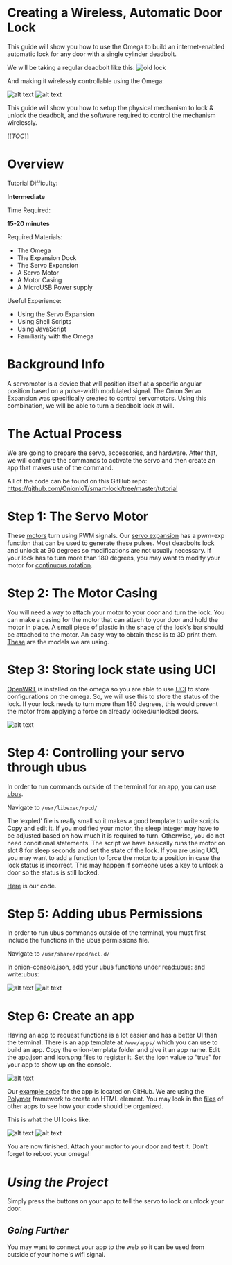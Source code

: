 
# Creating a Wireless, Automatic Door Lock

This guide will show you how to use the Omega to build an internet-enabled automatic lock for any door with a single cylinder deadbolt. 

We will be taking a regular deadbolt like this:
![old lock](http://i.imgur.com/t8WYeFG.jpg "old")

And making it wirelessly controllable using the Omega:

![alt text](http://i.imgur.com/8REyJEO.jpg "Setup")
![alt text](http://i.imgur.com/jUdyXu0.jpg "Setup")


This guide will show you how to setup the physical mechanism to lock & unlock the deadbolt, and the software required to control the mechanism wirelessly.


[[_TOC_]]

[//]: # (Overview)

# Overview

Tutorial Difficulty:

**Intermediate**

Time Required:

**15-20 minutes**

Required Materials:
* The Omega
* The Expansion Dock
* The Servo Expansion
* A Servo Motor
* A Motor Casing
* A MicroUSB Power supply

Useful Experience:
* Using the Servo Expansion
* Using Shell Scripts
* Using JavaScript
* Familiarity with the Omega



# Background Info
A servomotor is a device that will position itself at a specific angular position based on a pulse-width modulated signal. The Onion Servo Expansion was specifically created to control servomotors. Using this combination, we will be able to turn a deadbolt lock at will.



[//]: # (The Actual Process)

# The Actual Process

We are going to prepare the servo, accessories, and hardware. After that, we will configure the commands to activate the servo and then create an app that makes use of the command.

All of the code can be found on this GitHub repo:
https://github.com/OnionIoT/smart-lock/tree/master/tutorial

[//]: # (The Servo Motor)

# Step 1: The Servo Motor

These [motors] turn using PWM signals. Our [servo expansion] has a pwm-exp function that can be used to generate these pulses. Most deadbolts lock and unlock at 90 degrees so modifications are not usually necessary. If your lock has to turn more than 180 degrees, you may want to modify your motor for [continuous rotation].

[//]: # (The Motor Casing)

# Step 2: The Motor Casing

You will need a way to attach your motor to your door and turn the lock. You can make a casing for the motor that can attach to your door and hold the motor in place. A small piece of plastic in the shape of the lock's bar should be attached to the motor. An easy way to obtain these is to 3D print them. [These] are the models we are using.

[//]: # (Storing lock state using UCI)

# Step 3: Storing lock state using UCI

[OpenWRT] is installed on the omega so you are able to use [UCI] to store configurations on the omega. So, we will use this to store the status of the lock. If your lock needs to turn more than 180 degrees, this would prevent the motor from applying a force on already locked/unlocked doors.

![alt text](http://i.imgur.com/OYBcm5d.jpg "UCI")

[//]: # (Controlling your servo through ubus)

# Step 4: Controlling your servo through ubus

In order to run commands outside of the terminal for an app, you can use [ubus].

Navigate to `/usr/libexec/rpcd/`

The ‘expled’ file is really small so it makes a good template to write scripts. Copy and edit it.
If you modified your motor, the sleep integer may have to be adjusted based on how much it is required to turn. Otherwise, you do not need conditional statements. The script we have basically runs the motor on slot 8 for sleep seconds and set the state of the lock. If you are using UCI, you may want to add a function to force the motor to a position in case the lock status is incorrect. This may happen if someone uses a key to unlock a door so the status is still locked.

[Here] is our code.

[//]: # (Adding ubus Permissions)

# Step 5: Adding ubus Permissions

In order to run ubus commands outside of the terminal, you must first include the functions in the ubus permissions file.

Navigate to `/usr/share/rpcd/acl.d/`

In onion-console.json, add your ubus functions under read:ubus: and write:ubus:

![alt text](http://i.imgur.com/mEznFQo.jpg "read")
![alt text](http://i.imgur.com/v1FaXpz.jpg "write")

[//]: # (Creating an App)

# Step 6: Create an app

Having an app to request functions is a lot easier and has a better UI than the terminal. There is an app template at `/www/apps/` which you can use to build an app. Copy the onion-template folder and give it an app name. Edit the app.json and icon.png files to register it. Set the icon value to “true” for your app to show up on the console.

![alt text](http://i.imgur.com/WssGFaL.jpg "template")

Our [example code] for the app is located on GitHub. We are using the [Polymer] framework to create an HTML element. You may look in the [files] of other apps to see how your code should be organized.

This is what the UI looks like.

![alt text](http://i.imgur.com/8VARP3n.jpg "tab 1")
![alt text](http://i.imgur.com/Rdkbnv9.jpg "tab 2")

You are now finished. Attach your motor to your door and test it. Don't forget to reboot your omega!



[//]: # (Using the Project)

# *Using the Project*

Simply press the buttons on your app to tell the servo to lock or unlock your door.

## *Going Further*

You may want to connect your app to the web so it can be used from outside of your home's wifi signal.

   [motors]: <http://www.jameco.com/jameco/workshop/howitworks/how-servo-motors-work.html>
   [servo expansion]: <https://wiki.onion.io/Tutorials/Expansions/Using-the-Servo-Expansion>
   [continuous rotation]: <https://www.flickr.com/photos/randomskk/2569969633/in/photostream/>
   [OpenWRT]: <https://wiki.openwrt.org/>
   [UCI]: <https://wiki.openwrt.org/doc/uci>
   [ubus]: <https://wiki.openwrt.org/doc/techref/ubus>
   [Polymer]: <https://www.polymer-project.org/1.0/docs/start/getting-the-code.html>
   [files]: <https://github.com/OnionIoT/Onion-Console/tree/master/www/apps>
   [Here]: <https://github.com/OnionIoT/smart-lock/blob/master/tutorial/rpcd/onion-lock>
   [example code]: <https://github.com/OnionIoT/smart-lock/blob/master/tutorial/onion-lock>
   [These]: <https://github.com/OnionIoT/smart-lock/tree/master/tutorial/models>
